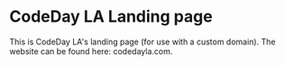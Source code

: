 # CodeDay LA Landing page
This is CodeDay LA's landing page (for use with a custom domain). The website can be found here: codedayla.com.
